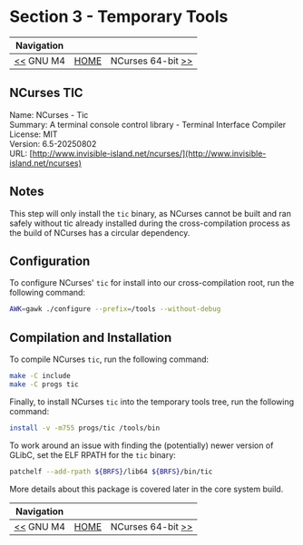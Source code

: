 # Section 3 - Temporary Tools

| Navigation |||
| --- | --- | ---: |
| [<<](./GNUM4.md) GNU M4 | [HOME](../README.md) | NCurses 64-bit [>>](./NCurses64bit.md) |

## NCurses TIC

Name: NCurses - Tic<br />
Summary: A terminal console control library - Terminal Interface Compiler<br />
License: MIT<br />
Version: 6.5-20250802<br />
URL: [http://www.invisible-island.net/ncurses/](http://www.invisible-island.net/ncurses)<br />

## Notes

This step will only install the `tic` binary, as NCurses cannot be built and ran safely without tic already installed during the cross-compilation process as the build of NCurses has a circular dependency.

## Configuration

To configure NCurses' `tic` for install into our cross-compilation root, run the following command:

```bash
AWK=gawk ./configure --prefix=/tools --without-debug
```

## Compilation and Installation

To compile NCurses `tic`, run the following command:

```bash
make -C include
make -C progs tic
```

Finally, to install NCurses `tic` into the temporary tools tree, run the following command:

```bash
install -v -m755 progs/tic /tools/bin
```

To work around an issue with finding the (potentially) newer version of GLibC, set the ELF RPATH for the `tic` binary:

```bash
patchelf --add-rpath ${BRFS}/lib64 ${BRFS}/bin/tic
```

More details about this package is covered later in the core system build.

| Navigation |||
| --- | --- | ---: |
| [<<](./GNUM4.md) GNU M4 | [HOME](../README.md) | NCurses 64-bit [>>](./NCurses64bit.md) |
